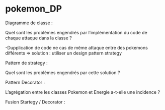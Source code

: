 # pokemon_DP

Diagramme de classe :

Quel sont les problèmes engendrés par l’implémentation du code de chaque attaque dans la classe ?

  -Dupplication de code ne cas de même attaque entre des pokemons différents
    => solution : utiliser un design pattern strategy 
    

Pattern de strategy :

Quel sont les problèmes engendrés par cette solution ?


Pattern Decorator :

L’agrégation entre les classes Pokemon et Energie a-t-elle une incidence ?


Fusion Startegy / Decorator :



